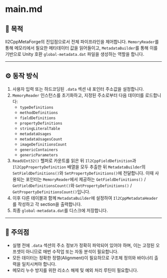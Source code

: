 ﻿# main.md

## 📌 목적
Il2CppMetaForge의 진입점으로서 전체 파이프라인을 제어합니다. `MemoryReader`를 통해 메모리에서 필요한 메타데이터 값을 읽어들이고, `MetadataBuilder`를 통해 이를 기반으로 Unity 호환 `global-metadata.dat` 파일을 생성하는 역할을 합니다.

---

## ⚙️ 동작 방식
1. 사용자 입력 또는 하드코딩된 `.data` 섹션 내 포인터 주소값을 설정합니다.
2. `MemoryReader` 인스턴스를 초기화하고, 지정된 주소로부터 다음 데이터를 로드합니다:
   - `typeDefinitions`
   - `methodDefinitions`
   - `fieldDefinitions`
   - `propertyDefinitions`
   - `stringLiteralTable`
   - `metadataUsages`
   - `metadataUsagesCount`
   - `imageDefinitionsCount`
   - `genericContainers`
   - `genericParameters`
3. `ReadUInt32()` 헬퍼로 카운트를 읽은 뒤 `Il2CppFieldDefinition`과
   `Il2CppPropertyDefinition` 배열을 모두 추출한 뒤
   `MetadataBuilder`의 `SetFieldDefinitions()`와 `SetPropertyDefinitions()`에
   전달합니다. 이때 사용되는 포인터는 `MemoryReader`에서 제공하는
   `GetFieldDefinitions()` / `GetFieldDefinitionsCount()`와
   `GetPropertyDefinitions()` / `GetPropertyDefinitionsCount()`입니다.
4. 이후 다른 테이블과 함께 `MetadataBuilder`에 설정하여
   `Il2CppMetadataHeader`를 작성하고 각 section을 출력합니다.
5. 최종 `global-metadata.dat`를 디스크에 저장합니다.

---

## 🔎 주의점
- 실행 전에 `.data` 섹션의 주소 정보가 정확히 파악되어 있어야 하며, 이는 고정된 오프셋이 아니므로 매번 수작업 또는 자동 분석이 필요합니다.
- 모든 데이터는 정확한 정렬(Alignment)이 필요하므로 구조체 정의와 바이너리 출력을 일치시켜야 합니다.
- 메모리 누수 방지를 위한 리소스 해제 및 예외 처리 루틴이 필요합니다.

